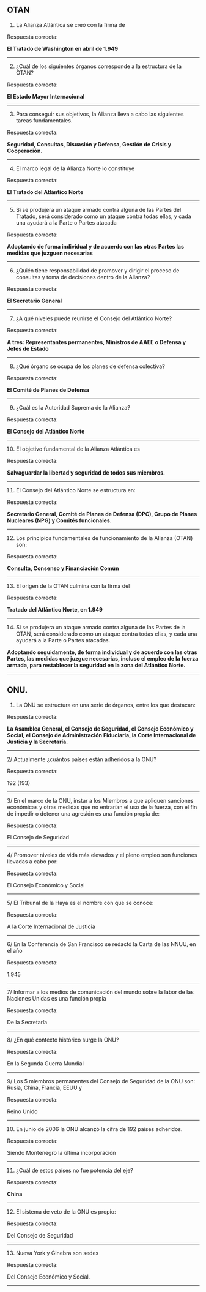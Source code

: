 ## OTAN

1. La Alianza Atlántica se creó con la firma de

Respuesta correcta:

**El Tratado de Washington en abril de 1.949**

---

2. ¿Cuál de los siguientes órganos corresponde a la estructura de la OTAN?

Respuesta correcta:

**El Estado Mayor Internacional**

---

3. Para conseguir sus objetivos, la Alianza lleva a cabo las siguientes tareas fundamentales.

Respuesta correcta:

**Seguridad, Consultas, Disuasión y Defensa, Gestión de Crisis y Cooperación.**

---

4. El marco legal de la Alianza Norte lo constituye

Respuesta correcta:

**El Tratado del Atlántico Norte**

---

5. Si se produjera un ataque armado contra alguna de las Partes del Tratado, será considerado como un ataque contra todas ellas, y cada una ayudará a la Parte o Partes atacada

Respuesta correcta:

**Adoptando de forma individual y de acuerdo con las otras Partes las medidas que juzguen necesarias**

---

6. ¿Quién tiene responsabilidad de promover y dirigir el proceso de consultas y toma de decisiones dentro de la Alianza? 

Respuesta correcta:

**El Secretario General**

---

7. ¿A qué niveles puede reunirse el Consejo del Atlántico Norte?

Respuesta correcta:

**A tres: Representantes permanentes, Ministros de AAEE o Defensa y Jefes de Estado**

---

8. ¿Qué órgano se ocupa de los planes de defensa colectiva?

Respuesta correcta:

**El Comité de Planes de Defensa**

---

9. ¿Cuál es la Autoridad Suprema de la Alianza?

Respuesta correcta:

**El Consejo del Atlántico Norte**

---

10. El objetivo fundamental de la Alianza Atlántica es

Respuesta correcta:

**Salvaguardar la libertad y seguridad de todos sus miembros.**

---

11. El Consejo del Atlántico Norte se estructura en:

Respuesta correcta:

**Secretario General, Comité de Planes de Defensa (DPC), Grupo de Planes Nucleares (NPG) y Comités funcionales.**

---

12. Los principios fundamentales de funcionamiento de la Alianza (OTAN) son:

Respuesta correcta:

**Consulta, Consenso y Financiación Común**

---

13. El origen de la OTAN culmina con la firma del

Respuesta correcta:

**Tratado del Atlántico Norte, en 1.949**

---


14. Si se produjera un ataque armado contra alguna de las Partes de la OTAN, será considerado como un ataque contra todas ellas, y cada una ayudará a la Parte o Partes atacadas.

**Adoptando seguidamente, de forma individual y de acuerdo con las otras Partes, las medidas que juzgue necesarias, incluso el empleo de la fuerza armada, para restablecer la seguridad en la zona del Atlántico Norte.**

---

## ONU.


1. La ONU se estructura en una serie de órganos, entre los que destacan:

Respuesta correcta:

**La Asamblea General, el Consejo de Seguridad, el Consejo Económico y Social, el Consejo de Administración Fiduciaria, la Corte Internacional de Justicia y la Secretaría.**

---

2/ Actualmente ¿cuántos países están adheridos a la ONU?

Respuesta correcta:

192 (193)

---

3/ En el marco de la ONU, instar a los Miembros a que apliquen sanciones económicas y otras medidas que no entrarían el uso de la fuerza, con el fin de impedir o detener una agresión es una función propia de:

Respuesta correcta:

El Consejo de Seguridad

---

4/ Promover niveles de vida más elevados y el pleno empleo son funciones llevadas a cabo por:

Respuesta correcta:

El Consejo Económico y Social

---

5/ El Tribunal de la Haya es el nombre con que se conoce:

Respuesta correcta:

A la Corte Internacional de Justicia

---

6/ En la Conferencia de San Francisco se redactó la Carta de las NNUU, en el año
	
Respuesta correcta:

1.945

---

7/ Informar a los medios de comunicación del mundo sobre la labor de las Naciones Unidas es una función propia 

Respuesta correcta:

De la Secretaría

---

8/ ¿En qué contexto histórico surge la ONU?

Respuesta correcta:

En la Segunda Guerra Mundial

---

9/ Los  5 miembros permanentes del Consejo de Seguridad de la ONU son: Rusia, China, Francia, EEUU y

Respuesta correcta:

Reino Unido

---

10. En junio de 2006 la ONU alcanzó la cifra de 192 países adheridos.

Respuesta correcta:

Siendo Montenegro la última incorporación

---

11. ¿Cuál de estos países no fue potencia del eje?

Respuesta correcta:

**China**

---

12. El sistema de veto de la ONU es propio:

Respuesta correcta:

Del Consejo de Seguridad

---

13. Nueva York y Ginebra son sedes

Respuesta correcta:

Del Consejo Económico y Social.

---


